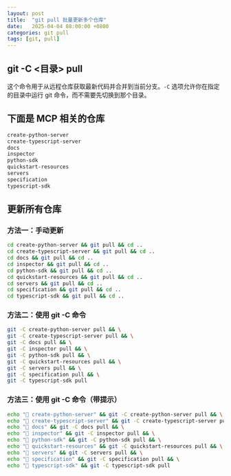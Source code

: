 ```yaml
---
layout: post
title:  "git pull 批量更新多个仓库"
date:   2025-04-04 08:00:00 +0800
categories: git pull
tags: [git, pull]
---
```


## git -C <目录> pull

这个命令用于从远程仓库获取最新代码并合并到当前分支。`-C` 选项允许你在指定的目录中运行 git 命令，而不需要先切换到那个目录。


## 下面是 MCP 相关的仓库

```bash
create-python-server
create-typescript-server
docs
inspector
python-sdk
quickstart-resources
servers
specification
typescript-sdk
```

## 更新所有仓库

### 方法一：手动更新

```bash
cd create-python-server && git pull && cd ..
cd create-typescript-server && git pull && cd ..
cd docs && git pull && cd ..
cd inspector && git pull && cd ..
cd python-sdk && git pull && cd ..
cd quickstart-resources && git pull && cd ..
cd servers && git pull && cd ..
cd specification && git pull && cd ..
cd typescript-sdk && git pull && cd ..
```

### 方法二：使用 git -C 命令

```bash
git -C create-python-server pull && \
git -C create-typescript-server pull && \
git -C docs pull && \
git -C inspector pull && \
git -C python-sdk pull && \
git -C quickstart-resources pull && \
git -C servers pull && \
git -C specification pull && \
git -C typescript-sdk pull
```

### 方法三：使用 git -C 命令（带提示）

```bash
echo "🚗 create-python-server" && git -C create-python-server pull && \
echo "🚗 create-typescript-server" && git -C create-typescript-server pull && \
echo "🚗 docs" && git -C docs pull && \
echo "🚗 inspector" && git -C inspector pull && \
echo "🚗 python-sdk" && git -C python-sdk pull && \
echo "🚗 quickstart-resources" && git -C quickstart-resources pull && \
echo "🚗 servers" && git -C servers pull && \
echo "🚗 specification" && git -C specification pull && \
echo "🚗 typescript-sdk" && git -C typescript-sdk pull
```

